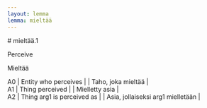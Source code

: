 ```yaml
---
layout: lemma
lemma: mieltää
---
```


<div class="sense">
# <span class="sensename">mieltää.1</span>

<span class="description">Perceive</span>

<span class="description">Mieltää</span>

A0 | Entity who perceives |   | Taho, joka mieltää |  
A1 | Thing perceived |   | Mielletty asia |  
A2 | Thing arg1 is perceived as |   | Asia, jollaiseksi arg1 mielletään |  

</div>

